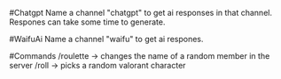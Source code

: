 #Chatgpt
Name a channel "chatgpt" to get ai responses in that channel. Respones can take some time to generate.

#WaifuAi
Name a channel "waifu" to get ai respones.

#Commands
/roulette -> changes the name of a random member in the server
/roll -> picks a random valorant character
